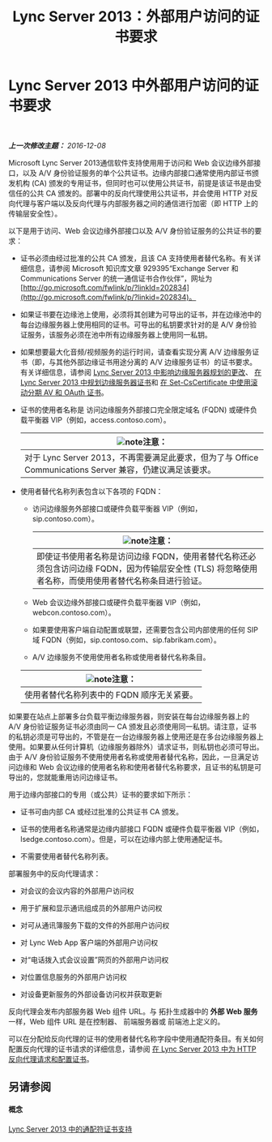 ﻿---
title: Lync Server 2013：外部用户访问的证书要求
TOCTitle: 外部用户访问的证书要求
ms:assetid: d45b6b10-556f-4b10-b1a7-fb0d0a64a498
ms:mtpsurl: https://technet.microsoft.com/zh-cn/library/Gg398920(v=OCS.15)
ms:contentKeyID: 49314350
ms.date: 12/10/2016
mtps_version: v=OCS.15
ms.translationtype: HT
---

# Lync Server 2013 中外部用户访问的证书要求

 

_**上一次修改主题：** 2016-12-08_

Microsoft Lync Server 2013通信软件支持使用用于访问和 Web 会议边缘外部接口，以及 A/V 身份验证服务的单个公共证书。边缘内部接口通常使用内部证书颁发机构 (CA) 颁发的专用证书，但同时也可以使用公共证书，前提是该证书是由受信任的公共 CA 颁发的。部署中的反向代理使用公共证书，并会使用 HTTP 对反向代理与客户端以及反向代理与内部服务器之间的通信进行加密（即 HTTP 上的传输层安全性）。

以下是用于访问、Web 会议边缘外部接口以及 A/V 身份验证服务的公共证书的要求：

  - 证书必须由经过批准的公共 CA 颁发，且该 CA 支持使用者替代名称。有关详细信息，请参阅 Microsoft 知识库文章 929395“Exchange Server 和 Communications Server 的统一通信证书合作伙伴”，网址为 [http://go.microsoft.com/fwlink/p/?linkId=202834](http://go.microsoft.com/fwlink/p/?linkid=202834)。

  - 如果证书要在边缘池上使用，必须将其创建为可导出的证书，并在边缘池中的每台边缘服务器上使用相同的证书。可导出的私钥要求针对的是 A/V 身份验证服务，该服务必须在池中所有边缘服务器上使用同一私钥。

  - 如果想要最大化音频/视频服务的运行时间，请查看实现分离 A/V 边缘服务证书（即，与其他外部边缘证书用途分离的 A/V 边缘服务证书）的证书要求。有关详细信息，请参阅 [Lync Server 2013 中影响边缘服务器规划的更改](lync-server-2013-changes-in-lync-server-that-affect-edge-server-planning.md)、 [在 Lync Server 2013 中规划边缘服务器证书](lync-server-2013-plan-for-edge-server-certificates.md)和 [在 Set-CsCertificate 中使用滚动分期 AV 和 OAuth 证书](lync-server-2013-staging-av-and-oauth-certificates-using-roll-in-https://docs.microsoft.com/en-us/powershell/module/skype/Set-CsCertificate)。

  - 证书的使用者名称是 访问边缘服务外部接口完全限定域名 (FQDN) 或硬件负载平衡器 VIP（例如，access.contoso.com）。
    
    <table>
    <thead>
    <tr class="header">
    <th><img src="images/Dn783119.note(OCS.15).gif" title="note" alt="note" />注意：</th>
    </tr>
    </thead>
    <tbody>
    <tr class="odd">
    <td>对于 Lync Server 2013，不再需要满足此要求，但为了与 Office Communications Server 兼容，仍建议满足该要求。</td>
    </tr>
    </tbody>
    </table>


  - 使用者替代名称列表包含以下各项的 FQDN：
    
      - 访问边缘服务外部接口或硬件负载平衡器 VIP（例如，sip.contoso.com）。
        
        <table>
        <thead>
        <tr class="header">
        <th><img src="images/Dn783119.note(OCS.15).gif" title="note" alt="note" />注意：</th>
        </tr>
        </thead>
        <tbody>
        <tr class="odd">
        <td>即使证书使用者名称是访问边缘 FQDN，使用者替代名称还必须包含访问边缘 FQDN，因为传输层安全性 (TLS) 将忽略使用者名称，而使用使用者替代名称条目进行验证。</td>
        </tr>
        </tbody>
        </table>
    
      - Web 会议边缘外部接口或硬件负载平衡器 VIP（例如，webcon.contoso.com）。
    
      - 如果要使用客户端自动配置或联盟，还需要包含公司内部使用的任何 SIP 域 FQDN（例如，sip.contoso.com、sip.fabrikam.com）。
    
      - A/V 边缘服务不使用使用者名称或使用者替代名称条目。
    
    <table>
    <thead>
    <tr class="header">
    <th><img src="images/Dn783119.note(OCS.15).gif" title="note" alt="note" />注意：</th>
    </tr>
    </thead>
    <tbody>
    <tr class="odd">
    <td>使用者替代名称列表中的 FQDN 顺序无关紧要。</td>
    </tr>
    </tbody>
    </table>


如果要在站点上部署多台负载平衡边缘服务器，则安装在每台边缘服务器上的 A/V 身份验证服务证书必须由同一 CA 颁发且必须使用同一私钥。请注意，证书的私钥必须是可导出的，不管是在一台边缘服务器上使用还是在多台边缘服务器上使用。如果要从任何计算机（边缘服务器除外）请求证书，则私钥也必须可导出。由于 A/V 身份验证服务不使用使用者名称或使用者替代名称，因此，一旦满足访问边缘和 Web 会议边缘的使用者名称和使用者替代名称要求，且证书的私钥是可导出的，您就能重用访问边缘证书。

用于边缘内部接口的专用（或公共）证书的要求如下所示：

  - 证书可由内部 CA 或经过批准的公共证书 CA 颁发。

  - 证书的使用者名称通常是边缘内部接口 FQDN 或硬件负载平衡器 VIP（例如，lsedge.contoso.com）。但是，可以在边缘内部上使用通配证书。

  - 不需要使用者替代名称列表。

部署服务中的反向代理请求：

  - 对会议的会议内容的外部用户访问权

  - 用于扩展和显示通讯组成员的外部用户访问权

  - 对可从通讯簿服务下载的文件的外部用户访问权

  - 对 Lync Web App 客户端的外部用户访问权

  - 对“电话拨入式会议设置”网页的外部用户访问权

  - 对位置信息服务的外部用户访问权

  - 对设备更新服务的外部设备访问权并获取更新

反向代理会发布内部服务器 Web 组件 URL。与 拓扑生成器中的 **外部 Web 服务**一样，Web 组件 URL 是在控制器、 前端服务器或 前端池上定义的。

可以在分配给反向代理的证书的使用者替代名称字段中使用通配符条目。有关如何配置反向代理的证书请求的详细信息，请参阅 [在 Lync Server 2013 中为 HTTP 反向代理请求和配置证书](lync-server-2013-request-and-configure-a-certificate-for-your-reverse-http-proxy.md)。

## 另请参阅

#### 概念

[Lync Server 2013 中的通配符证书支持](lync-server-2013-wildcard-certificate-support.md)

